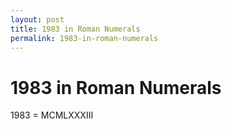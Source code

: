 ```yaml
---
layout: post
title: 1983 in Roman Numerals
permalink: 1983-in-roman-numerals
---
```


# 1983 in Roman Numerals

1983 = MCMLXXXIII
